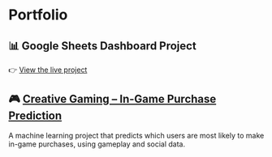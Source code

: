 # Portfolio

## 📊 Google Sheets Dashboard Project
👉 [View the live project](https://novalyticalab.github.io/Portfolio/)

## 🎮 [Creative Gaming – In-Game Purchase Prediction](./CreativeGaming/)  
A machine learning project that predicts which users are most likely to make in-game purchases, using gameplay and social data.

